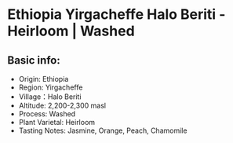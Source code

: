 # Ethiopia Yirgacheffe Halo Beriti - Heirloom | Washed

## Basic info:

- Origin: Ethiopia
- Region: Yirgacheffe
- Village：Halo Beriti
- Altitude: 2,200-2,300 masl
- Process: Washed
- Plant Varietal: Heirloom
- Tasting Notes: Jasmine, Orange, Peach, Chamomile
